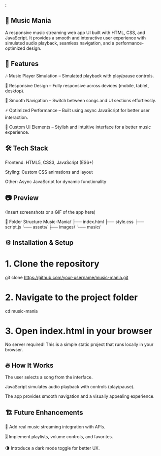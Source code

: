 :

## 🎵 Music Mania

A responsive music streaming web app UI built with HTML, CSS, and JavaScript. It provides a smooth and interactive user experience with simulated audio playback, seamless navigation, and a performance-optimized design.

## 🚀 Features

🎶 Music Player Simulation – Simulated playback with play/pause controls.

📱 Responsive Design – Fully responsive across devices (mobile, tablet, desktop).

🔀 Smooth Navigation – Switch between songs and UI sections effortlessly.

⚡ Optimized Performance – Built using async JavaScript for better user interaction.

🎨 Custom UI Elements – Stylish and intuitive interface for a better music experience.

## 🛠️ Tech Stack

Frontend: HTML5, CSS3, JavaScript (ES6+)

Styling: Custom CSS animations and layout

Other: Async JavaScript for dynamic functionality

## 📷 Preview

(Insert screenshots or a GIF of the app here)

📂 Folder Structure
Music-Mania/
├── index.html
├── style.css
├── script.js
└── assets/
    ├── images/
    └── music/

## ⚙️ Installation & Setup
# 1. Clone the repository
git clone https://github.com/your-username/music-mania.git

# 2. Navigate to the project folder
cd music-mania

# 3. Open index.html in your browser


No server required! This is a simple static project that runs locally in your browser.

## 🔥 How It Works

The user selects a song from the interface.

JavaScript simulates audio playback with controls (play/pause).

The app provides smooth navigation and a visually appealing experience.

## 🏗️ Future Enhancements

🎵 Add real music streaming integration with APIs.

🎚️ Implement playlists, volume controls, and favorites.

🌗 Introduce a dark mode toggle for better UX.
